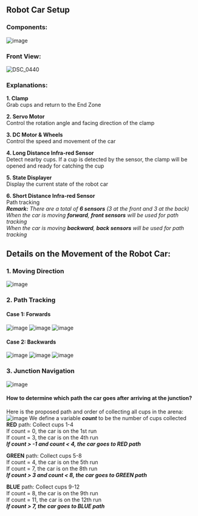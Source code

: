 ## Robot Car Setup

### Components:
![image](https://github.com/tommykwok722/Cup-Retrieving-Robot-Car/assets/132838814/1dc4e55e-4ead-4e7f-bcea-ad550dbd9832)

### Front View:
![DSC_0440](https://github.com/tommykwok722/Cup-Retrieving-Robot-Car/assets/132838814/22a7447c-6d47-4d55-81c0-ababef0990b9)

### Explanations:
**1. Clamp** <br>
Grab cups and return to the End Zone

**2. Servo Motor** <br>
Control the rotation angle and facing direction of the clamp

**3. DC Motor & Wheels** <br>
Control the speed and movement of the car

**4. Long Distance Infra-red Sensor** <br>
Detect nearby cups. If a cup is detected by the sensor, the clamp will be opened and ready for catching the cup

**5. State Displayer** <br>
Display the current state of the robot car

**6. Short Distance Infra-red Sensor** <br>
Path tracking <br>
***Remark:*** *There are a total of **6 sensors** (3 at the front and 3 at the back)* <br>
*When the car is moving ***forward***, ***front sensors*** will be used for path tracking* <br>
*When the car is moving ***backward***, ***back sensors*** will be used for path tracking*

## Details on the Movement of the Robot Car:
### 1. Moving Direction <br>
![image](https://github.com/tommykwok722/Cup-Retrieving-Robot-Car/assets/132838814/a3b55108-a15e-494d-9d1d-37cb932e319b)

### 2. Path Tracking <br>
#### Case 1: Forwards
![image](https://github.com/tommykwok722/Cup-Retrieving-Robot-Car/assets/132838814/94ed56aa-9c4b-425a-b9b2-f0b554190164)
![image](https://github.com/tommykwok722/Cup-Retrieving-Robot-Car/assets/132838814/513f8323-2582-45dd-ba4a-5634cac51e4a)
![image](https://github.com/tommykwok722/Cup-Retrieving-Robot-Car/assets/132838814/c16667a4-e261-497b-8dd7-846ed9ad9ea0)

#### Case 2: Backwards
![image](https://github.com/tommykwok722/Cup-Retrieving-Robot-Car/assets/132838814/d385a28d-47c7-4962-b7eb-001f4a90a2f9)
![image](https://github.com/tommykwok722/Cup-Retrieving-Robot-Car/assets/132838814/89d44d33-1ff1-4e94-8372-a14bdd7c3911)
![image](https://github.com/tommykwok722/Cup-Retrieving-Robot-Car/assets/132838814/9165eac7-15c1-47c0-98a9-d88194622fcc)

### 3. Junction Navigation <br>
![image](https://github.com/tommykwok722/Cup-Retrieving-Robot-Car/assets/132838814/f764f877-c257-4cda-8526-098c8fa1a3d8)
#### How to determine which path the car goes after arriving at the junction?
Here is the proposed path and order of collecting all cups in the arena: <br>
![image](https://github.com/tommykwok722/Cup-Retrieving-Robot-Car/assets/132838814/5469d935-0931-4443-a8a9-1178b0407a60)
We define a variable ***count*** to be the number of cups collected <br>
**RED** path: Collect cups 1-4 <br>
If count = 0, the car is on the 1st run <br>
If count = 3, the car is on the 4th run <br>
***If count > -1 and count < 4, the car goes to RED path*** <br>

**GREEN** path: Collect cups 5-8 <br>
If count = 4, the car is on the 5th run <br>
If count = 7, the car is on the 8th run <br>
***If count > 3 and count < 8, the car goes to GREEN path*** <br>

**BLUE** path: Collect cups 9-12 <br>
If count = 8, the car is on the 9th run <br>
If count = 11, the car is on the 12th run <br>
***If count > 7, the car goes to BLUE path*** <br>
